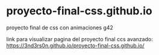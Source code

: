 # proyecto-final-css.github.io
proyecto final de css con animaciones g42

 link para visualizar pagina del proyecto final ccs avanzado:
 https://3nd3rs0n.github.io/proyecto-final-css.github.io/
